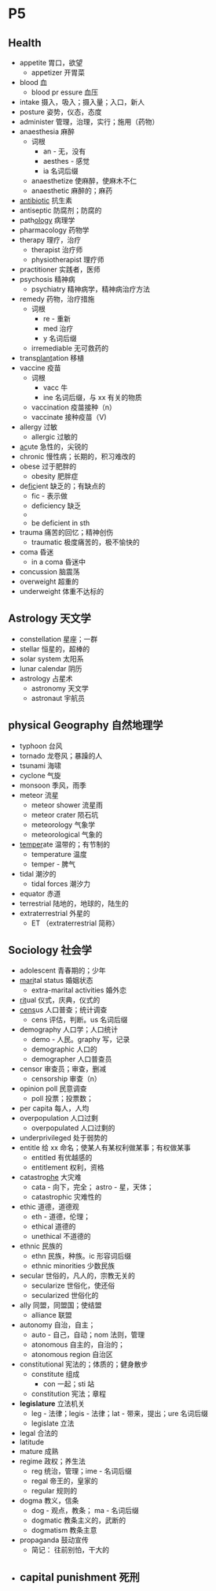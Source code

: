 

# P5


## Health
- appetite 胃口，欲望
	- appetizer 开胃菜
- blood 血
	- blood pr essure 血压
- intake 摄入，吸入；摄入量；入口，新人
- posture 姿势，仪态，态度
- administer 管理，治理，实行；施用（药物）
- anaesthesia 麻醉
	- 词根
		- an - 无，没有
		- aesthes - 感觉
		- ia 名词后缀
	- anaesthetize 使麻醉，使麻木不仁
	- anaesthetic 麻醉的；麻药
- <u>anti</u><u>bio</u><u>tic</u> 抗生素
- antiseptic  防腐剂；防腐的
- path<u>ology</u> 病理学
- pharmacology 药物学
- therapy 理疗，治疗
	- therapist 治疗师
	- physiotherapist 理疗师
- practitioner 实践者，医师  
- psychosis 精神病
	- psychiatry 精神病学，精神病治疗方法
- remedy 药物，治疗措施
	- 词根
		- re - 重新
		- med 治疗
		- y 名词后缀
	- irremediable 无可救药的
- trans<u>plant</u>ation 移植
- vaccine 疫苗
	- 词根
		- vacc 牛
		- ine 名词后缀，与 xx 有关的物质
	- vaccination 疫苗接种（n）
	- vaccinate 接种疫苗（V)
- allergy 过敏
	- allergic 过敏的
- <u>ac</u>ute 急性的，尖锐的
- chronic 慢性病；长期的，积习难改的
- obese 过于肥胖的
	- obesity 肥胖症
- de<u>fic</u>ient 缺乏的；有缺点的
	- fic - 表示做
	- deficiency 缺乏
	-  
	- be deficient in sth
- trauma 痛苦的回忆；精神创伤
	- traumatic 极度痛苦的，极不愉快的
- coma 昏迷
	- in a coma 昏迷中
- concussion 脑震荡
- overweight 超重的
- underweight 体重不达标的


## Astrology 天文学

- constellation 星座；一群
- stellar 恒星的，超棒的
- solar system 太阳系
- lunar calendar 阴历
- astrology 占星术 
	- astronomy 天文学
	- astronaut 宇航员

## physical Geography 自然地理学

- typhoon 台风
- tornado  龙卷风；暴躁的人
- tsunami 海啸
- cyclone 气旋
- monsoon 季风，雨季
- meteor 流星
	- meteor shower 流星雨
	- meteor crater 陨石坑
	- meteorology 气象学
	- meteorological 气象的
- <u>temper</u>ate 温带的；有节制的
	- temperature 温度
	- temper - 脾气
- tidal 潮汐的
	- tidal forces 潮汐力
- equator 赤道
- terrestrial 陆地的，地球的，陆生的
- extraterrestrial 外星的
	- ET （extraterrestrial 简称） 


## Sociology 社会学

- adolescent 青春期的；少年
- <u>mari</u>tal status 婚姻状态
	- extra-marital activities 婚外恋
- <u>rit</u>ual 仪式，庆典，仪式的
- <u>cens</u>us  人口普查；统计调查
	- cens 评估，判断。us 名词后缀
- demography 人口学；人口统计
	- demo - 人民。graphy 写，记录
	- demographic 人口的
	- demographer 人口普查员
- censor 审查员；审查，删减
	- censorship 审查（n）
- opinion poll 民意调查
	- poll 投票；投票数；
- per capita 每人，人均
- overpopulation 人口过剩
	- overpopulated 人口过剩的
- underprivileged 处于弱势的
- entitle 给 xx 命名；使某人有某权利做某事；有权做某事
	- entitled 有优越感的
	- entitlement 权利，资格
- catastro<u>phe</u> 大灾难
	- cata - 向下，完全； astro - 星，天体；
	- catastrophic 灾难性的
- ethic 道德，道德观
	- eth - 道德，伦理；
	- ethical 道德的
	- unethical 不道德的
- ethnic 民族的
	- ethn 民族，种族。ic 形容词后缀
	- ethnic minorities 少数民族
- secular 世俗的，凡人的，宗教无关的
	- secularize 世俗化，使还俗
	- secularized 世俗化的
- ally 同盟，同盟国；使结盟
	- alliance 联盟
- autonomy 自治，自主；
	- auto - 自己，自动；nom 法则，管理
	- atonomous 自主的，自治的；
	- atonomous region 自治区
- constitutional 宪法的；体质的；健身散步
	- constitute 组成
		- con 一起；sti 站
	- constitution 宪法；章程
-  **legislature** 立法机关
	- leg - 法律；legis - 法律；lat - 带来，提出；ure 名词后缀
	- legislate 立法
- legal 合法的
- latitude 
- mature 成熟
- regime 政权；养生法
	- reg 统治，管理；ime - 名词后缀
	- regal 帝王的，皇家的
	- regular 规则的
- dogma 教义，信条
	- dog - 观点，教条； ma - 名词后缀
	- dogmatic 教条主义的，武断的
	- dogmatism 教条主意
- propaganda 鼓动宣传
	- 简记： 往前别怕，干大的
- capital punishment 死刑
	- 